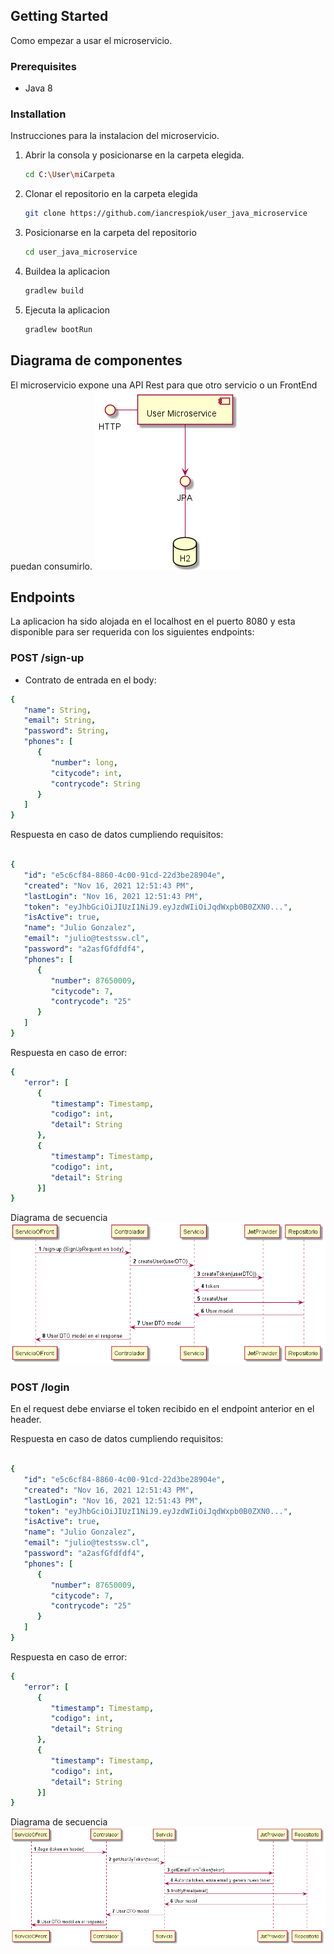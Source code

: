 ## Getting Started

Como empezar a usar el microservicio.

### Prerequisites

* Java 8


### Installation

Instrucciones para  la instalacion del microservicio.
1. Abrir la consola y posicionarse en la carpeta elegida. 
      ```sh
   cd C:\User\miCarpeta
   ```
2. Clonar el repositorio en la carpeta elegida
   ```sh
   git clone https://github.com/iancrespiok/user_java_microservice
   ```
3. Posicionarse en la carpeta del repositorio
   ```sh
   cd user_java_microservice
   ```
4. Buildea la aplicacion
   ```js
   gradlew build
   ```
4. Ejecuta la aplicacion
   ```js
   gradlew bootRun
   ```

## Diagrama de componentes

El microservicio expone una API Rest para que otro servicio o un FrontEnd puedan consumirlo.
<img src="Diagrama%20de%20componentes.png" >

## Endpoints
La aplicacion ha sido alojada en el localhost en el puerto 8080 y esta disponible para ser requerida con los siguientes endpoints:


### POST /sign-up


* Contrato de entrada en el body:
```yaml
{
   "name": String,
   "email": String,
   "password": String,
   "phones": [
      {
         "number": long,
         "citycode": int,
         "contrycode": String
      }
   ]
}
```
Respuesta en caso de datos cumpliendo requisitos:
```yaml

{
   "id": "e5c6cf84-8860-4c00-91cd-22d3be28904e",
   "created": "Nov 16, 2021 12:51:43 PM",
   "lastLogin": "Nov 16, 2021 12:51:43 PM",
   "token": "eyJhbGciOiJIUzI1NiJ9.eyJzdWIiOiJqdWxpb0B0ZXN0...",
   "isActive": true,
   "name": "Julio Gonzalez",
   "email": "julio@testssw.cl",
   "password": "a2asfGfdfdf4",
   "phones": [
      {
         "number": 87650009,
         "citycode": 7,
         "contrycode": "25"
      }
   ]
}
```
Respuesta en caso de error:
```yaml
{
   "error": [
      {
         "timestamp": Timestamp,
         "codigo": int,
         "detail": String
      },
      {
         "timestamp": Timestamp,
         "codigo": int,
         "detail": String
      }]
}
```
Diagrama de secuencia
<img src = "DiagramaSecuenciaSignup.png" >

### POST /login

En el request debe enviarse el token recibido en el endpoint anterior en el header.

Respuesta en caso de datos cumpliendo requisitos:
```yaml

{
   "id": "e5c6cf84-8860-4c00-91cd-22d3be28904e",
   "created": "Nov 16, 2021 12:51:43 PM",
   "lastLogin": "Nov 16, 2021 12:51:43 PM",
   "token": "eyJhbGciOiJIUzI1NiJ9.eyJzdWIiOiJqdWxpb0B0ZXN0...",
   "isActive": true,
   "name": "Julio Gonzalez",
   "email": "julio@testssw.cl",
   "password": "a2asfGfdfdf4",
   "phones": [
      {
         "number": 87650009,
         "citycode": 7,
         "contrycode": "25"
      }
   ]
}
```
Respuesta en caso de error:
```yaml
{
   "error": [
      {
         "timestamp": Timestamp,
         "codigo": int,
         "detail": String
      },
      {
         "timestamp": Timestamp,
         "codigo": int,
         "detail": String
      }]
}
```
Diagrama de secuencia
<img src="DiagramaSecuenciaLogin.png" >


